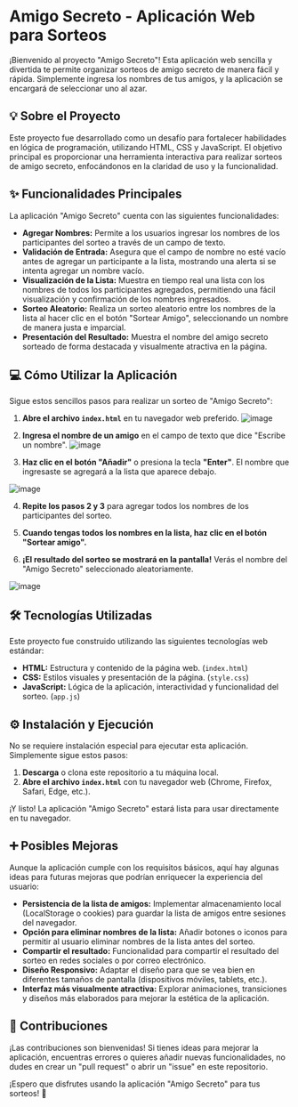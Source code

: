 # Amigo Secreto - Aplicación Web para Sorteos

¡Bienvenido al proyecto "Amigo Secreto"! Esta aplicación web sencilla y divertida te permite organizar sorteos de amigo secreto de manera fácil y rápida.  Simplemente ingresa los nombres de tus amigos, y la aplicación se encargará de seleccionar uno al azar.

## 💡 Sobre el Proyecto

Este proyecto fue desarrollado como un desafío para fortalecer habilidades en lógica de programación, utilizando HTML, CSS y JavaScript. El objetivo principal es proporcionar una herramienta interactiva para realizar sorteos de amigo secreto, enfocándonos en la claridad de uso y la funcionalidad.

## ✨ Funcionalidades Principales

La aplicación "Amigo Secreto" cuenta con las siguientes funcionalidades:

*   **Agregar Nombres:** Permite a los usuarios ingresar los nombres de los participantes del sorteo a través de un campo de texto.
*   **Validación de Entrada:**  Asegura que el campo de nombre no esté vacío antes de agregar un participante a la lista, mostrando una alerta si se intenta agregar un nombre vacío.
*   **Visualización de la Lista:** Muestra en tiempo real una lista con los nombres de todos los participantes agregados, permitiendo una fácil visualización y confirmación de los nombres ingresados.
*   **Sorteo Aleatorio:**  Realiza un sorteo aleatorio entre los nombres de la lista al hacer clic en el botón "Sortear Amigo", seleccionando un nombre de manera justa e imparcial.
*   **Presentación del Resultado:** Muestra el nombre del amigo secreto sorteado de forma destacada y visualmente atractiva en la página.

## 💻 Cómo Utilizar la Aplicación

Sigue estos sencillos pasos para realizar un sorteo de "Amigo Secreto":

1.  **Abre el archivo `index.html`** en tu navegador web preferido.
![image](https://github.com/user-attachments/assets/729b8cc2-aed0-435e-93ba-3d611e51cfc1)


2.  **Ingresa el nombre de un amigo** en el campo de texto que dice "Escribe un nombre".
![image](https://github.com/user-attachments/assets/8e17c48e-dea2-40a5-82f8-dcb4d1bb62bd)



3.  **Haz clic en el botón "Añadir"** o presiona la tecla **"Enter"**. El nombre que ingresaste se agregará a la lista que aparece debajo.

   ![image](https://github.com/user-attachments/assets/dd37393f-624b-4d91-a72a-eb3738ff9459)


4.  **Repite los pasos 2 y 3** para agregar todos los nombres de los participantes del sorteo.

5.  **Cuando tengas todos los nombres en la lista, haz clic en el botón "Sortear amigo".**


6.  **¡El resultado del sorteo se mostrará en la pantalla!**  Verás el nombre del "Amigo Secreto" seleccionado aleatoriamente.

![image](https://github.com/user-attachments/assets/50d1817d-9da8-49de-a136-0be89c1a7e66)


## 🛠 Tecnologías Utilizadas

Este proyecto fue construido utilizando las siguientes tecnologías web estándar:

*   **HTML:** Estructura y contenido de la página web. (`index.html`)
*   **CSS:** Estilos visuales y presentación de la página. (`style.css`)
*   **JavaScript:** Lógica de la aplicación, interactividad y funcionalidad del sorteo. (`app.js`)

## ⚙️ Instalación y Ejecución

No se requiere instalación especial para ejecutar esta aplicación.  Simplemente sigue estos pasos:

1.  **Descarga** o clona este repositorio a tu máquina local.
2.  **Abre el archivo `index.html`** con tu navegador web (Chrome, Firefox, Safari, Edge, etc.).

¡Y listo! La aplicación "Amigo Secreto" estará lista para usar directamente en tu navegador.

## ➕ Posibles Mejoras

Aunque la aplicación cumple con los requisitos básicos, aquí hay algunas ideas para futuras mejoras que podrían enriquecer la experiencia del usuario:

*   **Persistencia de la lista de amigos:**  Implementar almacenamiento local (LocalStorage o cookies) para guardar la lista de amigos entre sesiones del navegador.
*   **Opción para eliminar nombres de la lista:**  Añadir botones o iconos para permitir al usuario eliminar nombres de la lista antes del sorteo.
*   **Compartir el resultado:**  Funcionalidad para compartir el resultado del sorteo en redes sociales o por correo electrónico.
*   **Diseño Responsivo:**  Adaptar el diseño para que se vea bien en diferentes tamaños de pantalla (dispositivos móviles, tablets, etc.).
*   **Interfaz más visualmente atractiva:**  Explorar animaciones, transiciones y diseños más elaborados para mejorar la estética de la aplicación.

## 🤝 Contribuciones

¡Las contribuciones son bienvenidas! Si tienes ideas para mejorar la aplicación, encuentras errores o quieres añadir nuevas funcionalidades, no dudes en crear un "pull request" o abrir un "issue" en este repositorio.

¡Espero que disfrutes usando la aplicación "Amigo Secreto" para tus sorteos! 🎉



